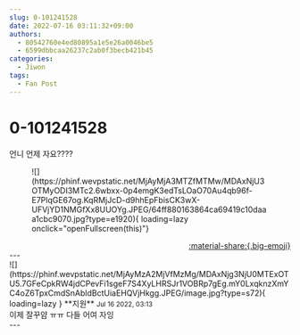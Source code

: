```yaml
---
slug: 0-101241528
date: 2022-07-16 03:11:32+09:00
authors:
  - 80542760e4ed80895a1e5e26a0046be5
  - 6599dbbcaa26237c2ab0f3becb421b45
categories:
  - Jiwon
tags:
  - Fan Post
---
```


# 0-101241528

<div class="post-container" markdown="1">
<div class="content-container md-sidebar__scrollwrap" markdown="1">

언니 언제 자요????
<figure markdown="1">
![](https://phinf.wevpstatic.net/MjAyMjA3MTZfMTMw/MDAxNjU3OTMyODI3MTc2.6wbxx-0p4emgK3edTsLOaO70Au4qb96f-E7PlqGE67og.KqRMjJcD-d9hhEpFbisCK3wX-UFVjYD1NMGfXx8UUOYg.JPEG/64ff880163864ca69419c10daaa1cbc9070.jpg?type=e1920){ loading=lazy onclick="openFullscreen(this)"}
</figure>


</div>
</div>

<div style="text-align: right;" markdown="1">
<a href="https://weverse.io/fromis9/fanpost/0-101241528" style="text-align: right;">:material-share:{.big-emoji}</a>
</div>
---

<div class="comments-container md-sidebar__scrollwrap" markdown="1">
<div class="comment" markdown="1">
<div class='id-container' markdown="1">
![](https://phinf.wevpstatic.net/MjAyMzA2MjVfMzMg/MDAxNjg3NjU0MTExOTU5.7GFeCpkRW4jdCPevFi1sgeF7S4XyLHRSJr1VOBRp7gEg.mY0LxqknzXmYC4oZ6TpxCmdSnAbldBctUiaEHQVjHkgg.JPEG/image.jpg?type=s72){ loading=lazy }
**<span class="artist">지원</span>** <small>Jul 16 2022, 03:13</small><br>
</div>
<div class='comment-body' markdown="1">
이제 잘꾸얌 ㅠㅠ 다들 어여 자잉
</div>
</div>
</div>
---
